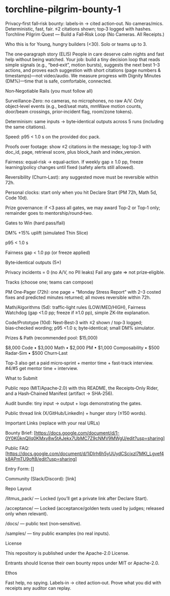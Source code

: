 # torchline-pilgrim-bounty-1
Privacy‑first fall‑risk bounty: labels‑in → cited action‑out. No cameras/mics. Deterministic, fast, fair. ≤2 citations shown; top‑3 logged with hashes.
Torchline Pilgrim Quest — Build a Fall‑Risk Loop (No Cameras. All Receipts.)

Who this is for
Young, hungry builders (<30). Solo or teams up to 3.

The one‑paragraph story (ELI5)
People in care deserve calm nights and fast help without being watched. Your job: build a tiny decision loop that reads simple signals (e.g., “bed‑exit”, motion bursts), suggests the next best 1–3 actions, and proves each suggestion with short citations (page numbers & timestamps)—not video/audio. We measure progress with Dignity Minutes (DM%)—time that is safe, comfortable, connected.

Non‑Negotiable Rails (you must follow all)

Surveillance‑Zero: no cameras, no microphones, no raw A/V. Only object‑level events (e.g., bed/seat mats, mmWave motion counts, door/beam crossings, prior‑incident flag, room/zone tokens).

Determinism: same inputs → byte‑identical outputs across 5 runs (including the same citations).

Speed: p95 < 1.0 s on the provided doc pack.

Proofs over footage: show ≤2 citations in the message; log top‑3 with doc_id, page, retrieval score, plus block_hash and index_version.

Fairness: equal‑risk → equal‑action. If weekly gap ≥ 1.0 pp, freeze learning/policy changes until fixed (safety alerts still allowed).

Reversibility (Churn‑Last): any suggested move must be reversible within 72h.

Personal clocks: start only when you hit Declare Start (PM 72h, Math 5d, Code 10d).

Prize governance: if <3 pass all gates, we may award Top‑2 or Top‑1 only; remainder goes to mentorship/round‑two.

Gates to Win (hard pass/fail)

DM% +15% uplift (simulated Thin Slice)

p95 < 1.0 s

Fairness gap < 1.0 pp (or freeze applied)

Byte‑identical outputs (5×)

Privacy incidents = 0 (no A/V, no PII leaks)
Fail any gate ⇒ not prize‑eligible.

Tracks (choose one; teams can compose)

PM One‑Pager (72h): one page + “Monday Stress Report” with 2–3 costed fixes and predicted minutes returned; all moves reversible within 72h.

Math/Algorithms (5d): traffic‑light rules (LOW/MED/HIGH), Fairness Watchdog (gap <1.0 pp; freeze if ≥1.0 pp), simple ZK‑lite explanation.

Code/Prototype (10d): Next‑Best‑3 with ≤2 shown / top‑3 logged; bias‑checked wording; p95 <1.0 s; byte‑identical; small DM% simulator.

Prizes & Path (recommended pool: $15,000)

$8,000 Code • $3,000 Math • $2,000 PM • $1,000 Composability • $500 Radar‑Sim • $500 Churn‑Last

Top‑3 also get a paid micro‑sprint + mentor time + fast‑track interview. #4/#5 get mentor time + interview.

What to Submit

Public repo (MIT/Apache‑2.0) with this README, the Receipts‑Only Rider, and a Hash‑Chained Manifest (artifact → SHA‑256).

Audit bundle: tiny input → output + logs demonstrating the gates.

Public thread link (X/GitHub/LinkedIn) + hunger story (≤150 words).

Important Links (replace with your real URLs)

Bounty Brief: [https://docs.google.com/document/d/1-0Y0KGknQlIq0KMxy8w5tAJekx7UbMC7Z9cNMV9MWgU/edit?usp=sharing]

Public FAQ: [https://docs.google.com/document/d/1iDIrh6h5yUUydCScjxzl7MKI_Lgvef4k8APmTU9oft8/edit?usp=sharing]

Entry Form: []

Community (Slack/Discord): [link]

Repo Layout

/litmus_pack/ — Locked (you’ll get a private link after Declare Start).

/acceptance/ — Locked (acceptance/golden tests used by judges; released only when relevant).

/docs/ — public text (non‑sensitive).

/samples/ — tiny public examples (no real inputs).

License

This repository is published under the Apache-2.0 License.

Entrants should license their own bounty repos under MIT or Apache-2.0.

Ethos

Fast help, no spying. Labels‑in → cited action‑out. Prove what you did with receipts any auditor can replay.
